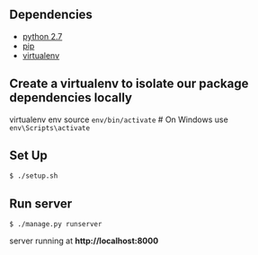 ## Dependencies
 * [python 2.7](https://www.python.org/downloads/)
 * [pip](http://www.pip-installer.org/en/latest/installing.html)
 * [virtualenv](http://www.virtualenv.org/en/latest/)

## Create a virtualenv to isolate our package dependencies locally
virtualenv env
source `env/bin/activate`  # On Windows use `env\Scripts\activate`


## Set Up
  `$ ./setup.sh`
  
## Run server
  `$ ./manage.py runserver`
  
  server running at **http://localhost:8000**
